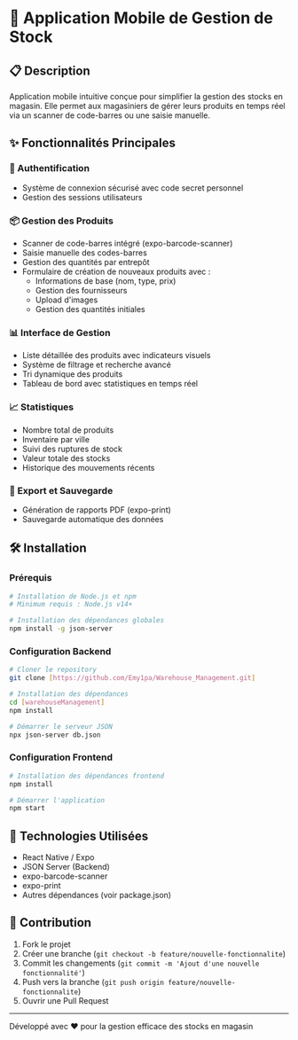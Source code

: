 # 📱 Application Mobile de Gestion de Stock

## 📋 Description
Application mobile intuitive conçue pour simplifier la gestion des stocks en magasin. Elle permet aux magasiniers de gérer leurs produits en temps réel via un scanner de code-barres ou une saisie manuelle.

## ✨ Fonctionnalités Principales

### 🔐 Authentification
- Système de connexion sécurisé avec code secret personnel
- Gestion des sessions utilisateurs

### 📦 Gestion des Produits
- Scanner de code-barres intégré (expo-barcode-scanner)
- Saisie manuelle des codes-barres
- Gestion des quantités par entrepôt
- Formulaire de création de nouveaux produits avec :
  - Informations de base (nom, type, prix)
  - Gestion des fournisseurs
  - Upload d'images
  - Gestion des quantités initiales

### 📊 Interface de Gestion
- Liste détaillée des produits avec indicateurs visuels
- Système de filtrage et recherche avancé
- Tri dynamique des produits
- Tableau de bord avec statistiques en temps réel

### 📈 Statistiques
- Nombre total de produits
- Inventaire par ville
- Suivi des ruptures de stock
- Valeur totale des stocks
- Historique des mouvements récents

### 💾 Export et Sauvegarde
- Génération de rapports PDF (expo-print)
- Sauvegarde automatique des données

## 🛠 Installation

### Prérequis
```bash
# Installation de Node.js et npm
# Minimum requis : Node.js v14+

# Installation des dépendances globales
npm install -g json-server
```

### Configuration Backend
```bash
# Cloner le repository
git clone [https://github.com/Emy1pa/Warehouse_Management.git]

# Installation des dépendances
cd [warehouseManagement]
npm install

# Démarrer le serveur JSON
npx json-server db.json
```

### Configuration Frontend
```bash
# Installation des dépendances frontend
npm install

# Démarrer l'application
npm start
```

## 🔧 Technologies Utilisées
- React Native / Expo
- JSON Server (Backend)
- expo-barcode-scanner
- expo-print
- Autres dépendances (voir package.json)

## 🤝 Contribution
1. Fork le projet
2. Créer une branche (`git checkout -b feature/nouvelle-fonctionnalite`)
3. Commit les changements (`git commit -m 'Ajout d'une nouvelle fonctionnalité'`)
4. Push vers la branche (`git push origin feature/nouvelle-fonctionnalite`)
5. Ouvrir une Pull Request
   
---
Développé avec ❤️ pour la gestion efficace des stocks en magasin
